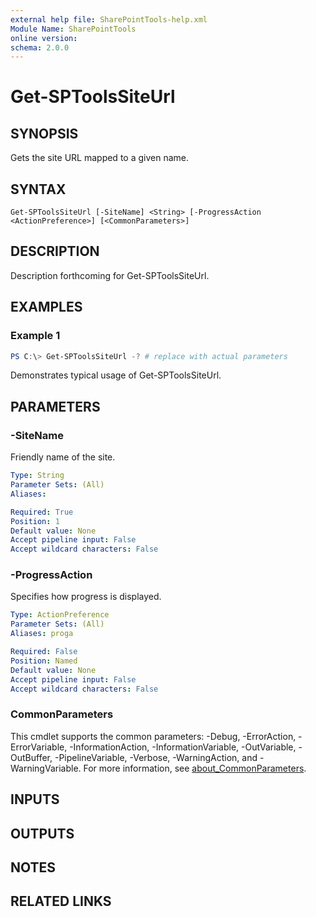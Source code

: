 ```yaml
---
external help file: SharePointTools-help.xml
Module Name: SharePointTools
online version:
schema: 2.0.0
---
```


# Get-SPToolsSiteUrl

## SYNOPSIS
Gets the site URL mapped to a given name.

## SYNTAX

```
Get-SPToolsSiteUrl [-SiteName] <String> [-ProgressAction <ActionPreference>] [<CommonParameters>]
```

## DESCRIPTION
Description forthcoming for Get-SPToolsSiteUrl.

## EXAMPLES

### Example 1
```powershell
PS C:\> Get-SPToolsSiteUrl -? # replace with actual parameters
```

Demonstrates typical usage of Get-SPToolsSiteUrl.

## PARAMETERS

### -SiteName
Friendly name of the site.

```yaml
Type: String
Parameter Sets: (All)
Aliases:

Required: True
Position: 1
Default value: None
Accept pipeline input: False
Accept wildcard characters: False
```

### -ProgressAction
Specifies how progress is displayed.

```yaml
Type: ActionPreference
Parameter Sets: (All)
Aliases: proga

Required: False
Position: Named
Default value: None
Accept pipeline input: False
Accept wildcard characters: False
```

### CommonParameters
This cmdlet supports the common parameters: -Debug, -ErrorAction, -ErrorVariable, -InformationAction, -InformationVariable, -OutVariable, -OutBuffer, -PipelineVariable, -Verbose, -WarningAction, and -WarningVariable. For more information, see [about_CommonParameters](http://go.microsoft.com/fwlink/?LinkID=113216).

## INPUTS

## OUTPUTS

## NOTES

## RELATED LINKS
